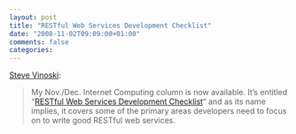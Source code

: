 ```yaml
---
layout: post
title: "RESTful Web Services Development Checklist"
date: "2008-11-02T09:09:00+01:00"
comments: false
categories: 
---
```


<p><a href="http://steve.vinoski.net/blog/2008/11/01/restful-web-services-development-checklist/">Steve Vinoski</a>:</p>

<blockquote>
<p>My Nov./Dec. Internet Computing column is now available. It’s entitled “<a href="http://steve.vinoski.net/blog/internet-computing-columns/#2008-6">RESTful Web Services Development Checklist</a>“ and as its name implies, it covers some of the primary areas developers need to focus on to write good RESTful web services.</p>
</blockquote>


